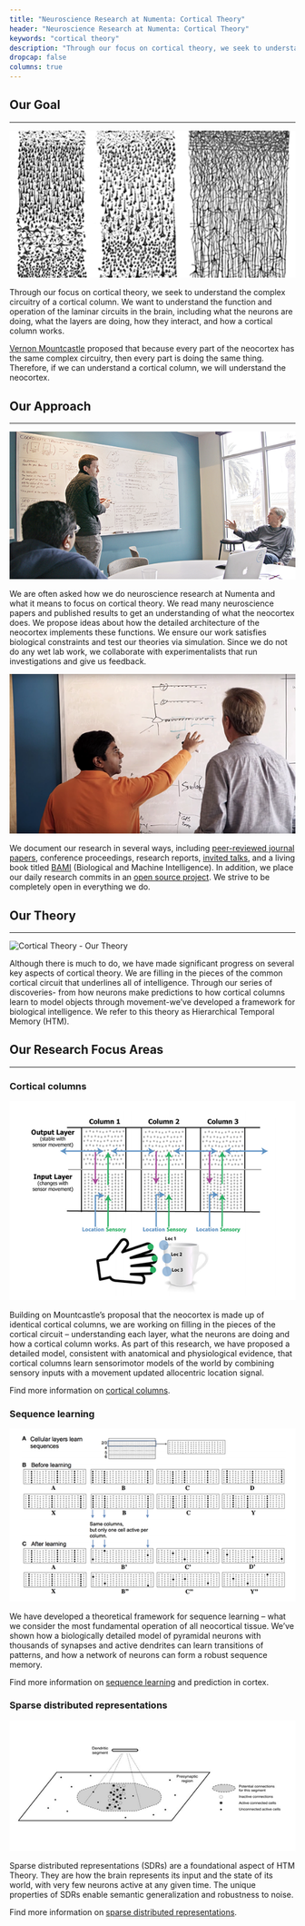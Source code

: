 ```yaml
---
title: "Neuroscience Research at Numenta: Cortical Theory"
header: "Neuroscience Research at Numenta: Cortical Theory"
keywords: "cortical theory"
description: "Through our focus on cortical theory, we seek to understand the cortical column. We do this by reading papers, proposing ideas, and testing them via simulation. We document our work in several ways, such as papers and invited talks. Our main research focus areas are cortical columns, sequence learning, and SDRs."
dropcap: false
columns: true
---
```


## Our Goal
___
<section>
<aside>

![Cortical Theory - Our Goal](../images/cortical-theory-our-goal.png)

</aside>

Through our focus on cortical theory, we seek to understand the complex circuitry of a cortical column. We want to understand the function and operation of the laminar circuits in the brain, including what the neurons are doing, what the layers are doing, how they interact, and how a cortical column works.

[Vernon Mountcastle](https://en.wikipedia.org/wiki/Vernon_Benjamin_Mountcastle) proposed that because every part of the neocortex has the same complex circuitry, then every part is doing the same thing.  Therefore, if we can understand a cortical column, we will understand the neocortex.  

</section>

## Our Approach
___
<section>
<aside>

![Cortical Theory - Our Approach 1](../images/cortical-theory-our-approach-1.png)

</aside>

We are often asked how we do neuroscience research at Numenta and what it means to focus on cortical theory. We read many neuroscience papers and published results to get an understanding of what the neocortex does. We propose ideas about how the detailed architecture of the neocortex implements these functions. We ensure our work satisfies biological constraints and test our theories via simulation. Since we do not do any wet lab work, we collaborate with experimentalists that run investigations and give us feedback.

</section>
<section>
<aside>

![Cortical Theory - Our Approach 2](../images/cortical-theory-our-approach-2.png)

</aside>

We document our research in several ways, including [peer-reviewed journal papers](/resources/papers/), conference proceedings, research reports, [invited talks](/events/), and a living book titled [BAMI](/resources/biological-and-machine-intelligence/) (Biological and Machine Intelligence). In addition, we place our daily research commits in an [open source project](http://numenta.org/). We strive to be completely open in everything we do.

</section>

## Our Theory
___
<section>
<aside>

![Cortical Theory - Our Theory](../images/cortical-theory-our-theory.jpeg)

</aside>
Although there is much to do, we have made significant progress on several key aspects of cortical theory. We are filling in the pieces of the common cortical circuit that underlines all of intelligence.  Through our series of discoveries- from how neurons make predictions to how cortical columns learn to model objects through movement-we’ve developed a framework for biological intelligence. We refer to this theory as Hierarchical Temporal Memory (HTM).

</section>

## Our Research Focus Areas
___
### Cortical columns

<section>
<aside>

![Cortical Theory - Cortical Columns](../images/cortical-theory-cortical-columns.png)

<aside/>
Building on Mountcastle’s proposal that the neocortex is made up of identical cortical columns, we are working on filling in the pieces of the cortical circuit – understanding each layer, what the neurons are doing and how a cortical column works. As part of this research, we have proposed a detailed model, consistent with anatomical and physiological evidence, that cortical columns learn sensorimotor models of the world by combining sensory inputs with a movement updated allocentric location signal.

Find more information on [cortical columns](/neuroscience-research/cortical-theory/cortical-columns/).

</section>

### Sequence learning

<section>
<aside>

![Cortical Theory - Sequence Learning](../images/cortical-theory-sequence-learning.png)

</aside>
We have developed a theoretical framework for sequence learning – what we consider the most fundamental operation of all neocortical tissue.  We’ve shown how a biologically detailed model of pyramidal neurons with thousands of synapses and active dendrites can learn transitions of patterns, and how a network of neurons can form a robust sequence memory.

Find more information on [sequence learning](/neuroscience-research/cortical-theory/sequence-learning/) and prediction in cortex.

</section>

### Sparse distributed representations

<section>
<aside>

![Cortical Theory - SDRs](../images/cortical-theory-sparse-distributed-representations.png)

</aside>
Sparse distributed representations (SDRs) are a foundational aspect of HTM Theory.  They are how the brain represents its input and the state of its world, with very few neurons active at any given time. The unique properties of SDRs enable semantic generalization and robustness to noise.

Find more information on [sparse distributed representations](/neuroscience-research/cortical-theory/sparse-distributed-representations/).

</section>
